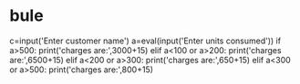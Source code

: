 # bule
c=input('Enter customer name')
a=eval(input('Enter units consumed'))
if a>500:
    print('charges are:',3000+15)
elif a<100 or a>200:
    print('charges are:',6500+15)
elif a<200 or a>300:
    print('charges are:',650+15)
elif a<300 or a>500:
    print('charges are:',800+15)
                            
                                
